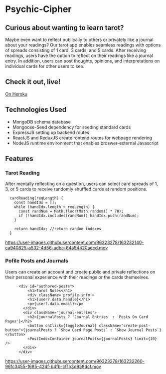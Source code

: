 # Psychic-Cipher

## Curious about wanting to learn tarot? 
Maybe even want to reflect publically to others or privately like a journal about your readings? Our tarot app enables seamless readings with options of spreads consisting of 1 card, 3 cards, and 5 cards. After receiving readings, users have the option to reflect on their readings like a journal entry. In addition, users can post thoughts, opinions, and interpretations on individual cards for other users to see.

## Check it out, live!
[On Heroku](https://psychiccipher.herokuapp.com/#/)

## Technologies Used
+ MongoDB schema database
+ Mongoose-Seed dependency for seeding standard cards
+ ExpressJS setting up backend routes
+ ReactJS and ReduxJS create rontend routes for webpage rendering
+ NodeJS runtime environment that enables broswer-external Javascript

## Features

### Tarot Reading
After mentally reflecting on a question, users can select card spreads of 1, 3, or 5 cards to receive randomly shuffled cards at random positions.
```
  cardReading(reqLength) {
    const handIdx = [];
    while (handIdx.length < reqLength) {
      const randNum = Math.floor(Math.random() * 78);
      if (!handIdx.includes(randNum)) handIdx.push(randNum);
    }

    return handIdx; //return random indexes
  }
 ```
 
 

https://user-images.githubusercontent.com/96323278/163232140-ca940825-a532-4d56-adbc-64a54420aecd.mov



### Pofile Posts and Journals
Users can create an account and create public and private reflections on their personal experience with their readings or the cards themselves.
```
      <div id="authored-posts">
          <h1>Tarot Notes</h1>
          <div className='profile-info'>
          <h1>{user?.data.handle}</h1>
          <p>{user?.data.email}</p>
        </div>
        <div className="journal-entries">
          <h2>{journalPosts ? 'Journal Entries' : 'Posts On Card Pages'}</h2>
          <button onClick={toggleJournal} className="create-post-button">{journalPosts ? `Show Card Page Posts` : `Show Journal Posts`}</button>
          <PostIndexContainer journalPosts={journalPosts} limit={10} />
        </div>      
      </div>
```


https://user-images.githubusercontent.com/96323278/163232260-96fc3455-1685-424f-b4fb-cf1b3d958dcf.mov


